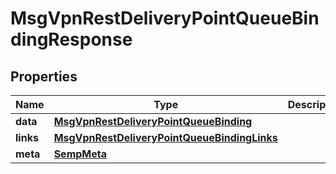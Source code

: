 
# MsgVpnRestDeliveryPointQueueBindingResponse

## Properties
Name | Type | Description | Notes
------------ | ------------- | ------------- | -------------
**data** | [**MsgVpnRestDeliveryPointQueueBinding**](MsgVpnRestDeliveryPointQueueBinding.md) |  |  [optional]
**links** | [**MsgVpnRestDeliveryPointQueueBindingLinks**](MsgVpnRestDeliveryPointQueueBindingLinks.md) |  |  [optional]
**meta** | [**SempMeta**](SempMeta.md) |  | 



